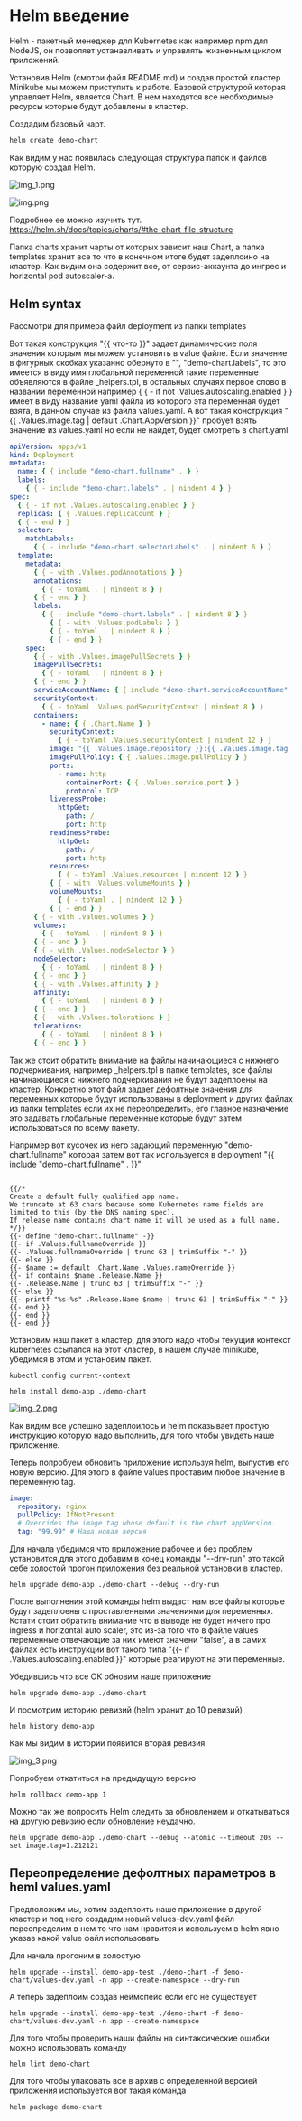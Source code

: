 # Helm введение

Helm - пакетный менеджер для Kubernetes как например npm для NodeJS, он позволяет устанавливать и управлять жизненным
циклом приложений.

Установив Helm (смотри файл README.md) и создав простой кластер Minikube мы можем приступить к работе. Базовой
структурой которая управляет Helm, является Chart. В нем находятся все необходимые ресурсы которые будут добавлены в
кластер.

Создадим базовый чарт.

```bash
helm create demo-chart
```

Как видим у нас появилась следующая структура папок и файлов которую создал Helm.

![img_1.png](images/img_1.png)

![img.png](images/img.png)

Подробнее ее можно изучить тут. https://helm.sh/docs/topics/charts/#the-chart-file-structure

Папка charts хранит чарты от которых зависит наш Chart, а папка templates хранит все то что в конечном итоге будет
задеплоино на кластер. Как видим она содержит все, от сервис-аккаунта до ингрес и horizontal pod autoscaler-a.

## Helm syntax

Рассмотри для примера файл deployment из папки templates

Вот такая конструкция "{{ что-то }}" задает динамические поля значения которым мы можем установить в value файле. Если
значение в фигурных скобках указанно обернуто в "", "demo-chart.labels", то это имеется в виду имя глобальной переменной
такие переменные объявляются в файле _helpers.tpl, в остальных случаях первое слово в названии переменной например { { -
if not .Values.autoscaling.enabled } } имеет в виду название yaml файла из которого эта переменная будет взята, в данном
случае из файла values.yaml. А вот такая конструкция "{{ .Values.image.tag | default .Chart.AppVersion }}" пробует взять
значение из values.yaml но если не найдет, будет смотреть в chart.yaml

```yaml
apiVersion: apps/v1
kind: Deployment
metadata:
  name: { { include "demo-chart.fullname" . } }
  labels:
    { { - include "demo-chart.labels" . | nindent 4 } }
spec:
  { { - if not .Values.autoscaling.enabled } }
  replicas: { { .Values.replicaCount } }
  { { - end } }
  selector:
    matchLabels:
      { { - include "demo-chart.selectorLabels" . | nindent 6 } }
  template:
    metadata:
      { { - with .Values.podAnnotations } }
      annotations:
        { { - toYaml . | nindent 8 } }
      { { - end } }
      labels:
        { { - include "demo-chart.labels" . | nindent 8 } }
          { { - with .Values.podLabels } }
          { { - toYaml . | nindent 8 } }
          { { - end } }
    spec:
      { { - with .Values.imagePullSecrets } }
      imagePullSecrets:
        { { - toYaml . | nindent 8 } }
      { { - end } }
      serviceAccountName: { { include "demo-chart.serviceAccountName" . } }
      securityContext:
        { { - toYaml .Values.podSecurityContext | nindent 8 } }
      containers:
        - name: { { .Chart.Name } }
          securityContext:
            { { - toYaml .Values.securityContext | nindent 12 } }
          image: "{{ .Values.image.repository }}:{{ .Values.image.tag | default .Chart.AppVersion }}"
          imagePullPolicy: { { .Values.image.pullPolicy } }
          ports:
            - name: http
              containerPort: { { .Values.service.port } }
              protocol: TCP
          livenessProbe:
            httpGet:
              path: /
              port: http
          readinessProbe:
            httpGet:
              path: /
              port: http
          resources:
            { { - toYaml .Values.resources | nindent 12 } }
          { { - with .Values.volumeMounts } }
          volumeMounts:
            { { - toYaml . | nindent 12 } }
          { { - end } }
      { { - with .Values.volumes } }
      volumes:
        { { - toYaml . | nindent 8 } }
      { { - end } }
      { { - with .Values.nodeSelector } }
      nodeSelector:
        { { - toYaml . | nindent 8 } }
      { { - end } }
      { { - with .Values.affinity } }
      affinity:
        { { - toYaml . | nindent 8 } }
      { { - end } }
      { { - with .Values.tolerations } }
      tolerations:
        { { - toYaml . | nindent 8 } }
      { { - end } }
```

Так же стоит обратить внимание на файлы начинающиеся с нижнего подчеркивания, например _helpers.tpl в папке templates,
все файлы начинающиеся с нижнего подчеркивания не будут задеплоены на кластер. Конкретно этот файл задает дефолтные
значения для переменных которые будут использованы в deployment и других файлах из папки templates если их не
переопределить, его главное назначение это задавать глобальные переменные которые будут затем использоваться по всему
пакету.

Например вот кусочек из него задающий переменную "demo-chart.fullname" которая затем вот так используется в deployment
"{{ include "demo-chart.fullname" . }}"

```text

{{/*
Create a default fully qualified app name.
We truncate at 63 chars because some Kubernetes name fields are limited to this (by the DNS naming spec).
If release name contains chart name it will be used as a full name.
*/}}
{{- define "demo-chart.fullname" -}}
{{- if .Values.fullnameOverride }}
{{- .Values.fullnameOverride | trunc 63 | trimSuffix "-" }}
{{- else }}
{{- $name := default .Chart.Name .Values.nameOverride }}
{{- if contains $name .Release.Name }}
{{- .Release.Name | trunc 63 | trimSuffix "-" }}
{{- else }}
{{- printf "%s-%s" .Release.Name $name | trunc 63 | trimSuffix "-" }}
{{- end }}
{{- end }}
{{- end }}
```

Установим наш пакет в кластер, для этого надо чтобы текущий контекст kubernetes ссылался на этот кластер, в нашем случае
minikube, убедимся в этом и установим пакет.

    kubectl config current-context

    helm install demo-app ./demo-chart

![img_2.png](images/img_2.png)

Как видим все успешно задеплоилось и helm показывает простую инструкцию которую надо выполнить, для того чтобы увидеть
наше приложение.

Теперь попробуем обновить приложение используя helm, выпустив его новую версию. Для этого в файле values проставим любое
значение в переменную tag.

```yaml
image:
  repository: nginx
  pullPolicy: IfNotPresent
  # Overrides the image tag whose default is the chart appVersion.
  tag: "99.99" # Наша новая версия 
```

Для начала убедимся что приложение рабочее и без проблем установится для этого добавим в конец команды "--dry-run" это
такой себе холостой прогон приложения без реальной установки в кластер.

    helm upgrade demo-app ./demo-chart --debug --dry-run

После выполнения этой команды helm выдаст нам все файлы которые будут задеплоены с проставленными значениями для
переменных. Кстати стоит обратить внимание что в выводе не будет ничего про ingress и horizontal auto scaler, это из-за
того что в файле values переменные отвечающие за них имеют значени "false", а в самих файлах есть инструкции вот такого
типа "{{- if .Values.autoscaling.enabled }}" которые реагируют на эти переменные.

Убедившись что все ОК обновим наше приложение

    helm upgrade demo-app ./demo-chart

И посмотрим историю ревизий (helm хранит до 10 ревизий)

    helm history demo-app

Как мы видим в истории появится вторая ревизия

![img_3.png](images/img_3.png)

Попробуем откатиться на предыдущую версию

    helm rollback demo-app 1

Можно так же попросить Helm следить за обновлением и откатываться на другую ревизию если обновление неудачно.

    helm upgrade demo-app ./demo-chart --debug --atomic --timeout 20s --set image.tag=1.212121

## Переопределение дефолтных параметров в heml values.yaml

Предположим мы, хотим задеплоить наше приложение в другой кластер и под него создадим новый values-dev.yaml файл
переопределим в нем то что нам нравится и используем в helm явно указав какой value файл использовать.

Для начала прогоним в холостую

    helm upgrade --install demo-app-test ./demo-chart -f demo-chart/values-dev.yaml -n app --create-namespace --dry-run

А теперь задеплоим создав неймспейс если его не существует

    helm upgrade --install demo-app-test ./demo-chart -f demo-chart/values-dev.yaml -n app --create-namespace

Для того чтобы проверить наши файлы на синтаксические ошибки можно использовать команду

    helm lint demo-chart

Для того чтобы упаковать все в архив с определенной версией приложения используется вот такая команда

    helm package demo-chart


